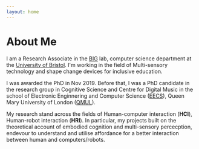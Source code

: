 ```yaml
---
layout: home
---
```

# About Me

I am a Research Associate in the [BIG](http://www.biglab.co.uk) lab, computer science department at the [University of Bristol](http://www.bristol.ac.uk/engineering/). I'm working in the field of Multi-sensory technology and shape change devices for inclusive education. 

I was awarded the PhD in Nov 2019. Before that, I was a PhD candidate in the research group in Cognitive Science and Centre for Digital Music in the school of Electronic Enginnering and Computer Science ([EECS](http://eecs.qmul.ac.uk)), Queen Mary University of London ([QMUL](https://www.qmul.ac.uk)).

My research stand across the fields of Human-computer interaction (**HCI**), Human-robot interaction (**HRI**). In particular, my projects built on the theoretical account of embodied cognition and multi-sensory percecption, endevour to understand and utilise affordance for a better interaction between human and computers/robots.
